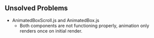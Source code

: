  ## Unsolved Problems
 - AnimatedBoxScroll.js and AnimatedBox.js 
   - Both components are not functioning properly, animation only renders once on initial render.

   